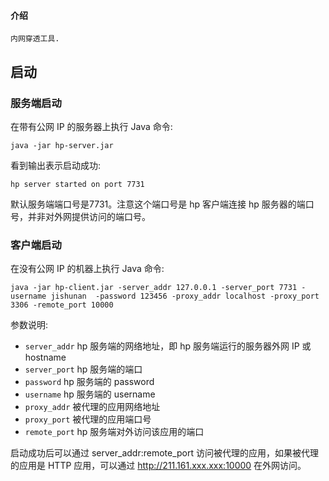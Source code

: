 #### 介绍
    内网穿透工具.
    
## 启动
### 服务端启动
在带有公网 IP 的服务器上执行 Java 命令:
```
java -jar hp-server.jar
```
看到输出表示启动成功:
```
hp server started on port 7731
```
默认服务端端口号是7731。注意这个端口号是 hp 客户端连接 hp 服务器的端口号，并非对外网提供访问的端口号。

### 客户端启动
在没有公网 IP 的机器上执行 Java 命令:
```
java -jar hp-client.jar -server_addr 127.0.0.1 -server_port 7731 -username jishunan  -password 123456 -proxy_addr localhost -proxy_port 3306 -remote_port 10000
```

参数说明:
- `server_addr` hp 服务端的网络地址，即 hp 服务端运行的服务器外网 IP 或 hostname
- `server_port` hp 服务端的端口
- `password` hp 服务端的 password
- `username` hp 服务端的 username
- `proxy_addr` 被代理的应用网络地址
- `proxy_port` 被代理的应用端口号
- `remote_port` hp 服务端对外访问该应用的端口

启动成功后可以通过 server_addr:remote_port 访问被代理的应用，如果被代理的应用是 HTTP 应用，可以通过 http://211.161.xxx.xxx:10000 在外网访问。
